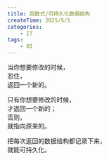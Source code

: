 ```yaml
---
title: 函数式/可持久化数据结构
createTime: 2025/5/1
categories:
    - IT
tags:
    - OI
---
```


当你想要修改的时候，  
忍住，  
返回一个新的。

只有你想要修改的时候，  
才返回一个新的；  
否则，  
就指向原来的。

把每次返回的数据结构都记录下来，  
就能可持久化。
